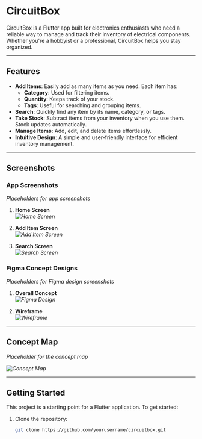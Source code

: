 # CircuitBox

CircuitBox is a Flutter app built for electronics enthusiasts who need a reliable way to manage and track their inventory of electrical components. Whether you're a hobbyist or a professional, CircuitBox helps you stay organized.

---

## Features

- **Add Items**: Easily add as many items as you need. Each item has:
  - **Category**: Used for filtering items.
  - **Quantity**: Keeps track of your stock.
  - **Tags**: Useful for searching and grouping items.
- **Search**: Quickly find any item by its name, category, or tags.
- **Take Stock**: Subtract items from your inventory when you use them. Stock updates automatically.
- **Manage Items**: Add, edit, and delete items effortlessly.
- **Intuitive Design**: A simple and user-friendly interface for efficient inventory management.

---

## Screenshots

### App Screenshots
*Placeholders for app screenshots*

1. **Home Screen**  
   *![Home Screen](assets/screenshots/home_screen.png)*

2. **Add Item Screen**  
   *![Add Item Screen](assets/screenshots/add_item_screen.png)*

3. **Search Screen**  
   *![Search Screen](assets/screenshots/search_screen.png)*

### Figma Concept Designs
*Placeholders for Figma design screenshots*

1. **Overall Concept**  
   *![Figma Design](assets/figma/figma_overall_concept.png)*

2. **Wireframe**  
   *![Wireframe](assets/figma/figma_wireframe.png)*

---

## Concept Map

*Placeholder for the concept map*

*![Concept Map](assets/concept_map.png)*

---

## Getting Started

This project is a starting point for a Flutter application. To get started:

1. Clone the repository:
   ```bash
   git clone https://github.com/yourusername/circuitbox.git
